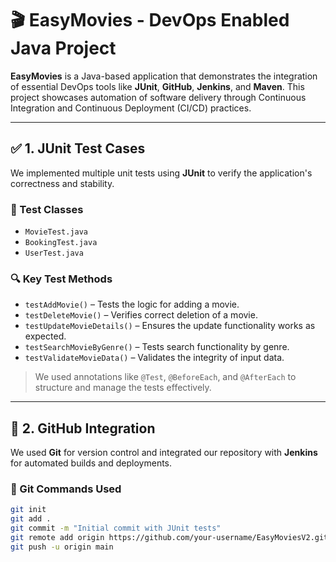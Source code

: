 # 🎬 EasyMovies - DevOps Enabled Java Project

**EasyMovies** is a Java-based application that demonstrates the integration of essential DevOps tools like **JUnit**, **GitHub**, **Jenkins**, and **Maven**. This project showcases automation of software delivery through Continuous Integration and Continuous Deployment (CI/CD) practices.

---

## ✅ 1. JUnit Test Cases

We implemented multiple unit tests using **JUnit** to verify the application's correctness and stability.

### 🧪 Test Classes
- `MovieTest.java`
- `BookingTest.java`
- `UserTest.java`

### 🔍 Key Test Methods
- `testAddMovie()` – Tests the logic for adding a movie.
- `testDeleteMovie()` – Verifies correct deletion of a movie.
- `testUpdateMovieDetails()` – Ensures the update functionality works as expected.
- `testSearchMovieByGenre()` – Tests search functionality by genre.
- `testValidateMovieData()` – Validates the integrity of input data.

> We used annotations like `@Test`, `@BeforeEach`, and `@AfterEach` to structure and manage the tests effectively.

---

## 📁 2. GitHub Integration

We used **Git** for version control and integrated our repository with **Jenkins** for automated builds and deployments.

### 🔧 Git Commands Used

```bash
git init
git add .
git commit -m "Initial commit with JUnit tests"
git remote add origin https://github.com/your-username/EasyMoviesV2.git
git push -u origin main
